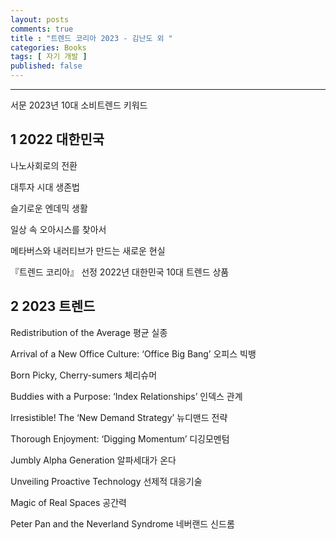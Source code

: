 ```yaml
---
layout: posts
comments: true
title : "트렌드 코리아 2023 - 김난도 외 "
categories: Books
tags: [ 자기 개발 ]
published: false
---
```



---

서문
2023년 10대 소비트렌드 키워드

## 1 2022 대한민국

나노사회로의 전환

대투자 시대 생존법

슬기로운 엔데믹 생활

일상 속 오아시스를 찾아서

메타버스와 내러티브가 만드는 새로운 현실

『트렌드 코리아』 선정 2022년 대한민국 10대 트렌드 상품

## 2 2023 트렌드

Redistribution of the Average 평균 실종

Arrival of a New Office Culture: ‘Office Big Bang’ 오피스 빅뱅

Born Picky, Cherry-sumers 체리슈머

Buddies with a Purpose: ‘Index Relationships’ 인덱스 관계

Irresistible! The ‘New Demand Strategy’ 뉴디맨드 전략

Thorough Enjoyment: ‘Digging Momentum’ 디깅모멘텀

Jumbly Alpha Generation 알파세대가 온다

Unveiling Proactive Technology 선제적 대응기술

Magic of Real Spaces 공간력

Peter Pan and the Neverland Syndrome 네버랜드 신드롬
